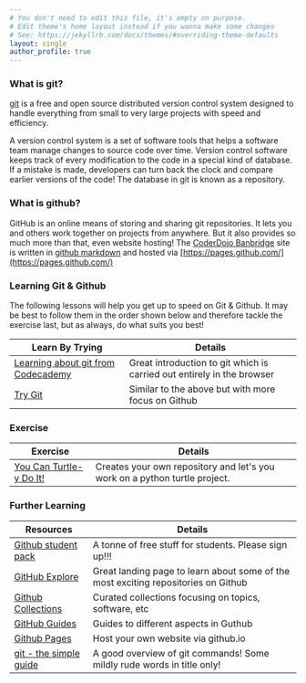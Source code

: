 ```yaml
---
# You don't need to edit this file, it's empty on purpose.
# Edit theme's home layout instead if you wanna make some changes
# See: https://jekyllrb.com/docs/themes/#overriding-theme-defaults
layout: single
author_profile: true
---
```

### What is git?

[git](https://git-scm.com/) is a free and open source distributed version control system designed to handle everything 
from small to very large projects with speed and efficiency.

A version control system is a set of software tools that helps a software team manage changes to source code over 
time. Version control software keeps track of every modification to the code in a special kind of database. If a 
mistake is made, developers can turn back the clock and compare earlier versions of the code! The database in git is
known as a repository.

### What is github?

GitHub is an online means of storing and sharing git repositories. It lets you and others work together on projects 
from anywhere. But it also provides so much more than that, even website hosting! The 
[CoderDojo Banbridge](http://coderdojo-banbridge.github.io) site is written in 
[github markdown](https://guides.github.com/features/mastering-markdown/) and hosted via 
[https://pages.github.com/](https://pages.github.com/)

### Learning Git & Github

The following lessons will help you get up to speed on Git & Github. It may be best to follow them in the order shown below
and therefore tackle the exercise last, but as always, do what suits you best!

| Learn By Trying                                                                             	| Details                                                    	|
|----------------------------------------------------------------------------------------------	|------------------------------------------------------------	|
| [Learning about git from Codecademy](https://www.codecademy.com/learn/learn-git)              | Great introduction to git which is carried out entirely in the browser |
| [Try Git](https://try.github.io/levels/1/challenges/1) 	                                      | Similar to the above but with more focus on Github	|

### Exercise

| Exercise                                                                             	| Details                                                    	|
|----------------------------------------------------------------------------------------------	|------------------------------------------------------------	|
| [You Can Turtle-y Do It!](https://classroom.github.com/a/kfyXO2IX)              | Creates your own repository and let's you work on a python turtle project. |

### Further Learning

| Resources                                                                             	| Details                                                    	|
|----------------------------------------------------------------------------------------------	|------------------------------------------------------------	|
| [Github student pack](https://education.github.com/pack)  | A tonne of free stuff for students. Please sign up!!! |
| [GitHub Explore](https://github.com/explore)              | Great landing page to learn about some of the most exciting repositories on Github |
| [Github Collections](https://github.com/collections) 	    | Curated collections focusing on topics, software, etc |
| [GitHub Guides](https://guides.github.com/)     | Guides to different aspects in Guthub |
| [Github Pages](https://pages.github.com/)       | Host your own website via github.io |
| [git - the simple guide](http://rogerdudler.github.io/git-guide/) | A good overview of git commands! Some mildly rude words in title only! |
